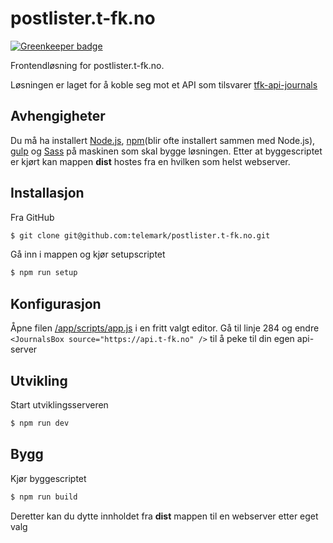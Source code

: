 # postlister.t-fk.no

[![Greenkeeper badge](https://badges.greenkeeper.io/telemark/postlister.t-fk.no.svg)](https://greenkeeper.io/)

Frontendløsning for postlister.t-fk.no.

Løsningen er laget for å koble seg mot et API som tilsvarer [tfk-api-journals](https://github.com/zrrrzzt/tfk-api-journals)  

## Avhengigheter

Du må ha installert [Node.js](https://nodejs.org), [npm](https://www.npmjs.com/)(blir ofte installert sammen med Node.js), [gulp](http://gulpjs.com/) og [Sass](http://sass-lang.com/) på maskinen som skal bygge løsningen. 
Etter at byggescriptet er kjørt kan mappen **dist** hostes fra en hvilken som helst webserver.

## Installasjon

Fra GitHub

```sh
$ git clone git@github.com:telemark/postlister.t-fk.no.git
```

Gå inn i mappen og kjør setupscriptet

```sh
$ npm run setup
```

## Konfigurasjon

Åpne filen [/app/scripts/app.js](/app/scripts/app.js#L284) i en fritt valgt editor.
Gå til linje 284 og endre ```<JournalsBox source="https://api.t-fk.no" />``` til å peke til din egen api-server

## Utvikling

Start utviklingsserveren

```sh
$ npm run dev
```

## Bygg

Kjør byggescriptet

```sh
$ npm run build
```

Deretter kan du dytte innholdet fra **dist** mappen til en webserver etter eget valg
